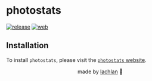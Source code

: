 # photostats

[![release](https://github.com/lachlanallison/photostats/actions/workflows/release.yml/badge.svg)](https://github.com/axodotdev/lachlanallison/actions/workflows/release.yml)
[![web](https://github.com/lachlanallison/photostats/actions/workflows/web.yml/badge.svg?branch=main)](https://github.com/lachlanallison/photostats/actions/workflows/web.yml)


## Installation

To install `photostats`, please visit the [`photostats` website](https://lachlanallison.github.io/photostats/).




<p style="text-align: center;">made by <a href="https://lachlanallison.com">lachlan</a> 🤙</p>